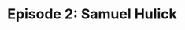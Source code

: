 ---
title: "Episode 2: Samuel Hulick"
twitter_url: https://twitter.com/SamuelHulick
download_url: https://simplecast.fm/media/1517-ep2-samuel-hulick.mp3
avatar: samuel_hulick.png
summary: |
  <a href="https://twitter.com/SamuelHulick">Samuel</a>, creator of <a href="http://www.useronboard.com">UserOnboard.com</a>, shared how he was able to grow his audience from 0 to over 3000 in less than 2 months, by creating his own brand of unique, niche content.
outro_song: "Favorite Song"
outro_artist: "Chance the Rapper"
outro_url: http://chanceraps.com/
links:
  - :url: http://www.useronboard.com
    :label: "User Onboarding"
  - :url: http://www.useronboard.com/how-lessaccounting-onboards-new-users/
    :label: "Less Accounting Teardown"
  - :url: http://www.useronboard.com/how-basecamp-onboards-new-users/
    :label: "Basecamp Teardown"
  - :url: http://www.useronboard.com/how-netflix-onboards-new-users/
    :label: "Netflix Teardown"
  - :url: http://www.useronboard.com/how-buffer-onboards-new-users/
    :label: "Buffer Teardown"
  - :url: https://www.getdrip.com/home-more-leads?utm_expid=66691578-7.TfFbWy9ORfe_nqSxgymClA.1&utm_referrer=https%3A%2F%2Fwww.google.com%2F
    :label: "Drip"
  - :url: http://growthhackers.com/
    :label: "GrowthHackers.com"
  - :url: https://twitter.com/robwalling
    :label: "Rob Walling"
  - :url: https://twitter.com/SeanEllis
    :label: "Sean Ellis"
  - :url: http://www.slideshare.net/
    :label: "SlideShare"
  - :url: http://www.useronboard.com/features-vs-benefits/
    :label: "Super Mario Image"
tweetables:
  - :quote: "As soon as I started representing myself as 'the user onboarding guy' I suddenly had a lot more ears"
    :tweet: "&quot;As soon as I started representing myself as 'the user onboarding guy' I suddenly had a lot more ears&quot; -@SamuelHulick"
  - :quote: "I can’t stress how frustrating it was to know I had good ideas, but nobody that would listen to them"
    :tweet: "&quot;I can’t stress how frustrating it was to know I had good ideas, but nobody that would listen to them&quot; -@SamuelHulick"
---